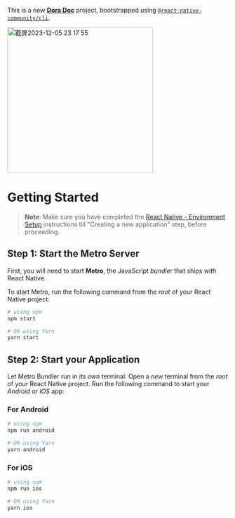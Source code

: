 This is a new [**Dora Doc**](https://reactnative.dev) project, bootstrapped using [`@react-native-community/cli`](https://github.com/react-native-community/cli).

<img width="332" alt="截屏2023-12-05 23 17 55" src="https://github.com/dora4/dora-doc-react/assets/71242257/25f73fdf-fdf4-4940-9690-cf6019e0a345">

# Getting Started

>**Note**: Make sure you have completed the [React Native - Environment Setup](https://reactnative.dev/docs/environment-setup) instructions till "Creating a new application" step, before proceeding.

## Step 1: Start the Metro Server

First, you will need to start **Metro**, the JavaScript _bundler_ that ships _with_ React Native.

To start Metro, run the following command from the _root_ of your React Native project:

```bash
# using npm
npm start

# OR using Yarn
yarn start
```

## Step 2: Start your Application

Let Metro Bundler run in its _own_ terminal. Open a _new_ terminal from the _root_ of your React Native project. Run the following command to start your _Android_ or _iOS_ app:

### For Android

```bash
# using npm
npm run android

# OR using Yarn
yarn android
```

### For iOS

```bash
# using npm
npm run ios

# OR using Yarn
yarn ios
```
